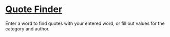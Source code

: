 # [Quote Finder](https://quote-finder.derekiniguez1.repl.co/)
Enter a word to find quotes with your entered word, or fill out values for the category and author.
